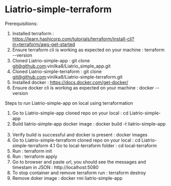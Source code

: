 # Liatrio-simple-terraform

Prerequisitions:
1. Installed terraform : https://learn.hashicorp.com/tutorials/terraform/install-cli?in=terraform/aws-get-started
2. Ensure terraform cli is working as expected on your machine : terraform --version
3. Cloned Liatrio-simple-app : git clone git@github.com:vinilka8/Liatrio_simple_app.git
4. Cloned Liatrio-simple-terraform : git clone git@github.com:vinilka8/Liatrio-simple-terraform.git
5. Installed docker : https://docs.docker.com/get-docker/
6. Ensure docker cli is working as expected on your machine : docker --version

Steps to run Liatrio-simple-app on local using terraformation
1. Go to Liatrio-simple-app cloned repo on your local : cd Liatrio-simple-app
2. Build liatrio-simple-app docker image : docker build -t liatrio-simple-app .
3. Verify build is successful and docker is present : docker images
4. Go to Liatrio-simple-terraform cloned repo on your local : cd Liatrio-simple-terraform
   4.1 Go to local-terraform folder : cd local-terraform
5. Run : terraform init
6. Run : terraform apply
7. Go to browser and paste url, you should see the messages and timestam in JSON : http://localhost:5080
8. To stop container and remove terraform run : terraform destroy
9. Remove doker image : docker rmi liatrio-simple-app
